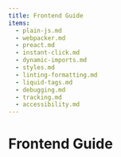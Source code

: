 ```yaml
---
title: Frontend Guide
items:
  - plain-js.md
  - webpacker.md
  - preact.md
  - instant-click.md
  - dynamic-imports.md
  - styles.md
  - linting-formatting.md
  - liquid-tags.md
  - debugging.md
  - tracking.md
  - accessibility.md
---
```


# Frontend Guide

